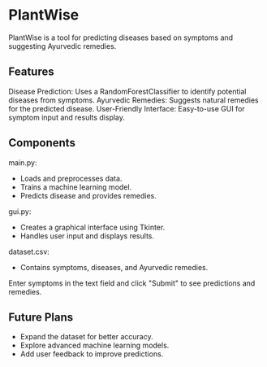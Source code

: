 # PlantWise
PlantWise is a tool for predicting diseases based on symptoms and suggesting Ayurvedic remedies.

## Features
Disease Prediction: Uses a RandomForestClassifier to identify potential diseases from symptoms.
Ayurvedic Remedies: Suggests natural remedies for the predicted disease.
User-Friendly Interface: Easy-to-use GUI for symptom input and results display.
## Components
main.py:
- Loads and preprocesses data.
- Trains a machine learning model.
- Predicts disease and provides remedies.<br>

gui.py:
- Creates a graphical interface using Tkinter.
- Handles user input and displays results.<br>

dataset.csv:
- Contains symptoms, diseases, and Ayurvedic remedies.

Enter symptoms in the text field and click "Submit" to see predictions and remedies.

## Future Plans
- Expand the dataset for better accuracy.
- Explore advanced machine learning models.
- Add user feedback to improve predictions.
